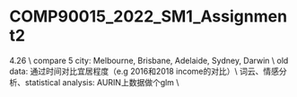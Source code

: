 # COMP90015_2022_SM1_Assignment2

4.26 \\
compare 5 city: Melbourne, Brisbane, Adelaide, Sydney, Darwin \\
old data: 通过时间对比宜居程度（e.g 2016和2018 income的对比）\\
词云、情感分析、statistical analysis: AURIN上数据做个glm \\
